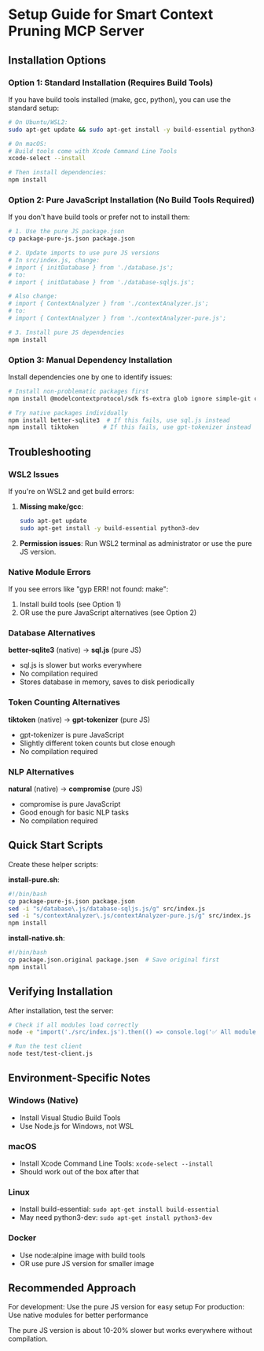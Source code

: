 # Setup Guide for Smart Context Pruning MCP Server

## Installation Options

### Option 1: Standard Installation (Requires Build Tools)

If you have build tools installed (make, gcc, python), you can use the standard setup:

```bash
# On Ubuntu/WSL2:
sudo apt-get update && sudo apt-get install -y build-essential python3-dev

# On macOS:
# Build tools come with Xcode Command Line Tools
xcode-select --install

# Then install dependencies:
npm install
```

### Option 2: Pure JavaScript Installation (No Build Tools Required)

If you don't have build tools or prefer not to install them:

```bash
# 1. Use the pure JS package.json
cp package-pure-js.json package.json

# 2. Update imports to use pure JS versions
# In src/index.js, change:
# import { initDatabase } from './database.js';
# to:
# import { initDatabase } from './database-sqljs.js';

# Also change:
# import { ContextAnalyzer } from './contextAnalyzer.js';
# to:
# import { ContextAnalyzer } from './contextAnalyzer-pure.js';

# 3. Install pure JS dependencies
npm install
```

### Option 3: Manual Dependency Installation

Install dependencies one by one to identify issues:

```bash
# Install non-problematic packages first
npm install @modelcontextprotocol/sdk fs-extra glob ignore simple-git compromise stopword uuid nodemon

# Try native packages individually
npm install better-sqlite3  # If this fails, use sql.js instead
npm install tiktoken       # If this fails, use gpt-tokenizer instead
```

## Troubleshooting

### WSL2 Issues

If you're on WSL2 and get build errors:

1. **Missing make/gcc**:
   ```bash
   sudo apt-get update
   sudo apt-get install -y build-essential python3-dev
   ```

2. **Permission issues**:
   Run WSL2 terminal as administrator or use the pure JS version.

### Native Module Errors

If you see errors like "gyp ERR! not found: make":

1. Install build tools (see Option 1)
2. OR use the pure JavaScript alternatives (see Option 2)

### Database Alternatives

**better-sqlite3** (native) → **sql.js** (pure JS)
- sql.js is slower but works everywhere
- No compilation required
- Stores database in memory, saves to disk periodically

### Token Counting Alternatives

**tiktoken** (native) → **gpt-tokenizer** (pure JS)
- gpt-tokenizer is pure JavaScript
- Slightly different token counts but close enough
- No compilation required

### NLP Alternatives

**natural** (native) → **compromise** (pure JS)
- compromise is pure JavaScript
- Good enough for basic NLP tasks
- No compilation required

## Quick Start Scripts

Create these helper scripts:

**install-pure.sh**:
```bash
#!/bin/bash
cp package-pure-js.json package.json
sed -i "s/database\.js/database-sqljs.js/g" src/index.js
sed -i "s/contextAnalyzer\.js/contextAnalyzer-pure.js/g" src/index.js
npm install
```

**install-native.sh**:
```bash
#!/bin/bash
cp package.json.original package.json  # Save original first
npm install
```

## Verifying Installation

After installation, test the server:

```bash
# Check if all modules load correctly
node -e "import('./src/index.js').then(() => console.log('✅ All modules loaded successfully')).catch(e => console.error('❌ Error:', e.message))"

# Run the test client
node test/test-client.js
```

## Environment-Specific Notes

### Windows (Native)
- Install Visual Studio Build Tools
- Use Node.js for Windows, not WSL

### macOS
- Install Xcode Command Line Tools: `xcode-select --install`
- Should work out of the box after that

### Linux
- Install build-essential: `sudo apt-get install build-essential`
- May need python3-dev: `sudo apt-get install python3-dev`

### Docker
- Use node:alpine image with build tools
- OR use pure JS version for smaller image

## Recommended Approach

For development: Use the pure JS version for easy setup
For production: Use native modules for better performance

The pure JS version is about 10-20% slower but works everywhere without compilation.